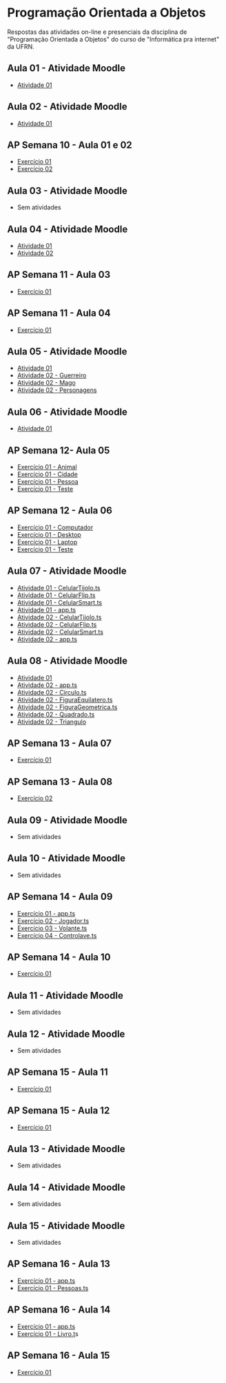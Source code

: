 # Programação Orientada a Objetos
 Respostas das atividades on-line e presenciais da disciplina de "Programação Orientada a Objetos" do curso de "Informática pra internet" da UFRN.
 
## Aula 01 - Atividade Moodle
* [Atividade 01](https://github.com/felipemadu13/IMD-UFRN/blob/35696a0ea297b9db9f80850ba54d6887ed45423f/Programa%C3%A7%C3%A3o%20Orientada%20a%20Objetos/Atividades_Moodle/Aula%2001/atividade_01.txt)

## Aula 02 - Atividade Moodle
* [Atividade 01](https://github.com/felipemadu13/IMD-UFRN/blob/e8176a89cff54a6c2d405526625b5d9d2e2e3d19/Programa%C3%A7%C3%A3o%20Orientada%20a%20Objetos/Atividades_Moodle/Aula%2002/atividade_01.ts)

## AP Semana 10 - Aula 01 e 02
* [Exercício 01](https://github.com/felipemadu13/IMD-UFRN/blob/7f52921a381f43d5d20447366e2f8068da4e99ef/Programa%C3%A7%C3%A3o%20Orientada%20a%20Objetos/Atividades_Presenciais/Semana%2010/poo_aula_01_02_ex001.js)
* [Exercício 02](https://github.com/felipemadu13/IMD-UFRN/blob/7f52921a381f43d5d20447366e2f8068da4e99ef/Programa%C3%A7%C3%A3o%20Orientada%20a%20Objetos/Atividades_Presenciais/Semana%2010/poo_aula_01_02_ex002.js)

## Aula 03 - Atividade Moodle
* Sem atividades

## Aula 04 - Atividade Moodle
* [Atividade 01](https://github.com/felipemadu13/IMD-UFRN/blob/e8176a89cff54a6c2d405526625b5d9d2e2e3d19/Programa%C3%A7%C3%A3o%20Orientada%20a%20Objetos/Atividades_Moodle/Aula%2004/Atividade_01.txt)
* [Atividade 02](https://github.com/felipemadu13/IMD-UFRN/blob/e8176a89cff54a6c2d405526625b5d9d2e2e3d19/Programa%C3%A7%C3%A3o%20Orientada%20a%20Objetos/Atividades_Moodle/Aula%2004/Atividade_02.ts)

## AP Semana 11 - Aula 03
* [Exercício 01](https://github.com/felipemadu13/IMD-UFRN/blob/7f52921a381f43d5d20447366e2f8068da4e99ef/Programa%C3%A7%C3%A3o%20Orientada%20a%20Objetos/Atividades_Presenciais/Semana%2011/poo_aula_03_ex001.js)

## AP Semana 11 - Aula 04
* [Exercício 01](https://github.com/felipemadu13/IMD-UFRN/blob/7f52921a381f43d5d20447366e2f8068da4e99ef/Programa%C3%A7%C3%A3o%20Orientada%20a%20Objetos/Atividades_Presenciais/Semana%2011/poo_aula_04_ex001.js)

## Aula 05 - Atividade Moodle
* [Atividade 01](https://github.com/felipemadu13/IMD-UFRN/blob/e8176a89cff54a6c2d405526625b5d9d2e2e3d19/Programa%C3%A7%C3%A3o%20Orientada%20a%20Objetos/Atividades_Moodle/Aula%2005/Atividade_01.txt)
* [Atividade 02 - Guerreiro](https://github.com/felipemadu13/IMD-UFRN/blob/e8176a89cff54a6c2d405526625b5d9d2e2e3d19/Programa%C3%A7%C3%A3o%20Orientada%20a%20Objetos/Atividades_Moodle/Aula%2005/Atividade_02/Guerreiro.ts)
* [Atividade 02 - Mago](https://github.com/felipemadu13/IMD-UFRN/blob/e8176a89cff54a6c2d405526625b5d9d2e2e3d19/Programa%C3%A7%C3%A3o%20Orientada%20a%20Objetos/Atividades_Moodle/Aula%2005/Atividade_02/Mago.ts)
* [Atividade 02 - Personagens](https://github.com/felipemadu13/IMD-UFRN/blob/e8176a89cff54a6c2d405526625b5d9d2e2e3d19/Programa%C3%A7%C3%A3o%20Orientada%20a%20Objetos/Atividades_Moodle/Aula%2005/Atividade_02/Personagens.ts)

## Aula 06 - Atividade Moodle
* [Atividade 01](https://github.com/felipemadu13/IMD-UFRN/blob/e8176a89cff54a6c2d405526625b5d9d2e2e3d19/Programa%C3%A7%C3%A3o%20Orientada%20a%20Objetos/Atividades_Moodle/Aula%2006/Atividade_01.txt)

## AP Semana 12- Aula 05
* [Exercício 01 - Animal](https://github.com/felipemadu13/IMD-UFRN/blob/7f52921a381f43d5d20447366e2f8068da4e99ef/Programa%C3%A7%C3%A3o%20Orientada%20a%20Objetos/Atividades_Presenciais/Semana%2012/poo_aula_05_ex001/Animal.ts)
* [Exercício 01 - Cidade](https://github.com/felipemadu13/IMD-UFRN/blob/7f52921a381f43d5d20447366e2f8068da4e99ef/Programa%C3%A7%C3%A3o%20Orientada%20a%20Objetos/Atividades_Presenciais/Semana%2012/poo_aula_05_ex001/Cidade.ts)
* [Exercício 01 - Pessoa](https://github.com/felipemadu13/IMD-UFRN/blob/7f52921a381f43d5d20447366e2f8068da4e99ef/Programa%C3%A7%C3%A3o%20Orientada%20a%20Objetos/Atividades_Presenciais/Semana%2012/poo_aula_05_ex001/Pessoa.ts)
* [Exercício 01 - Teste](https://github.com/felipemadu13/IMD-UFRN/blob/7f52921a381f43d5d20447366e2f8068da4e99ef/Programa%C3%A7%C3%A3o%20Orientada%20a%20Objetos/Atividades_Presenciais/Semana%2012/poo_aula_05_ex001/teste.ts)

## AP Semana 12 - Aula 06
* [Exercício 01 - Computador](https://github.com/felipemadu13/IMD-UFRN/blob/7f52921a381f43d5d20447366e2f8068da4e99ef/Programa%C3%A7%C3%A3o%20Orientada%20a%20Objetos/Atividades_Presenciais/Semana%2012/poo_aula_06_ex001/Computador.ts)
* [Exercício 01 - Desktop](https://github.com/felipemadu13/IMD-UFRN/blob/7f52921a381f43d5d20447366e2f8068da4e99ef/Programa%C3%A7%C3%A3o%20Orientada%20a%20Objetos/Atividades_Presenciais/Semana%2012/poo_aula_06_ex001/Desktop.ts)
* [Exercício 01 - Laptop](https://github.com/felipemadu13/IMD-UFRN/blob/7f52921a381f43d5d20447366e2f8068da4e99ef/Programa%C3%A7%C3%A3o%20Orientada%20a%20Objetos/Atividades_Presenciais/Semana%2012/poo_aula_06_ex001/Laptop.ts)
* [Exercício 01 - Teste](https://github.com/felipemadu13/IMD-UFRN/blob/7f52921a381f43d5d20447366e2f8068da4e99ef/Programa%C3%A7%C3%A3o%20Orientada%20a%20Objetos/Atividades_Presenciais/Semana%2012/poo_aula_06_ex001/teste.ts)

## Aula 07 - Atividade Moodle
* [Atividade 01 - CelularTijolo.ts](https://github.com/felipemadu13/IMD-UFRN/blob/e8176a89cff54a6c2d405526625b5d9d2e2e3d19/Programa%C3%A7%C3%A3o%20Orientada%20a%20Objetos/Atividades_Moodle/Aula%2007/Atividade_01/CelularTijolo.ts)
* [Atividade 01 - CelularFlip.ts](https://github.com/felipemadu13/IMD-UFRN/blob/e8176a89cff54a6c2d405526625b5d9d2e2e3d19/Programa%C3%A7%C3%A3o%20Orientada%20a%20Objetos/Atividades_Moodle/Aula%2007/Atividade_01/CelularFlip.ts)
* [Atividade 01 - CelularSmart.ts](https://github.com/felipemadu13/IMD-UFRN/blob/e8176a89cff54a6c2d405526625b5d9d2e2e3d19/Programa%C3%A7%C3%A3o%20Orientada%20a%20Objetos/Atividades_Moodle/Aula%2007/Atividade_01/CelularSmart.ts)
* [Atividade 01 - app.ts](https://github.com/felipemadu13/IMD-UFRN/blob/e8176a89cff54a6c2d405526625b5d9d2e2e3d19/Programa%C3%A7%C3%A3o%20Orientada%20a%20Objetos/Atividades_Moodle/Aula%2007/Atividade_01/app.ts)
* [Atividade 02 - CelularTijolo.ts](https://github.com/felipemadu13/IMD-UFRN/blob/e8176a89cff54a6c2d405526625b5d9d2e2e3d19/Programa%C3%A7%C3%A3o%20Orientada%20a%20Objetos/Atividades_Moodle/Aula%2007/Atividade_02/CelularTijolo.ts)
* [Atividade 02 - CelularFlip.ts](https://github.com/felipemadu13/IMD-UFRN/blob/e8176a89cff54a6c2d405526625b5d9d2e2e3d19/Programa%C3%A7%C3%A3o%20Orientada%20a%20Objetos/Atividades_Moodle/Aula%2007/Atividade_02/CelularFlip.ts)
* [Atividade 02 - CelularSmart.ts](https://github.com/felipemadu13/IMD-UFRN/blob/e8176a89cff54a6c2d405526625b5d9d2e2e3d19/Programa%C3%A7%C3%A3o%20Orientada%20a%20Objetos/Atividades_Moodle/Aula%2007/Atividade_02/CelularSmart.ts)
* [Atividade 02 - app.ts](https://github.com/felipemadu13/IMD-UFRN/blob/e8176a89cff54a6c2d405526625b5d9d2e2e3d19/Programa%C3%A7%C3%A3o%20Orientada%20a%20Objetos/Atividades_Moodle/Aula%2007/Atividade_02/app.ts)

## Aula 08 - Atividade Moodle
* [Atividade 01](https://github.com/felipemadu13/IMD-UFRN/blob/e8176a89cff54a6c2d405526625b5d9d2e2e3d19/Programa%C3%A7%C3%A3o%20Orientada%20a%20Objetos/Atividades_Moodle/Aula%2008/Atividade_01.txt)
* [Atividade 02 - app.ts](https://github.com/felipemadu13/IMD-UFRN/blob/e8176a89cff54a6c2d405526625b5d9d2e2e3d19/Programa%C3%A7%C3%A3o%20Orientada%20a%20Objetos/Atividades_Moodle/Aula%2008/Atividade_02/app.ts)
* [Atividade 02 - Circulo.ts](https://github.com/felipemadu13/IMD-UFRN/blob/e8176a89cff54a6c2d405526625b5d9d2e2e3d19/Programa%C3%A7%C3%A3o%20Orientada%20a%20Objetos/Atividades_Moodle/Aula%2008/Atividade_02/Circulo.ts)
* [Atividade 02 - FiguraEquilatero.ts](https://github.com/felipemadu13/IMD-UFRN/blob/e8176a89cff54a6c2d405526625b5d9d2e2e3d19/Programa%C3%A7%C3%A3o%20Orientada%20a%20Objetos/Atividades_Moodle/Aula%2008/Atividade_02/FiguraEquilatero.ts)
* [Atividade 02 - FiguraGeometrica.ts](https://github.com/felipemadu13/IMD-UFRN/blob/e8176a89cff54a6c2d405526625b5d9d2e2e3d19/Programa%C3%A7%C3%A3o%20Orientada%20a%20Objetos/Atividades_Moodle/Aula%2008/Atividade_02/FiguraGeometrica.ts)
* [Atividade 02 - Quadrado.ts](https://github.com/felipemadu13/IMD-UFRN/blob/e8176a89cff54a6c2d405526625b5d9d2e2e3d19/Programa%C3%A7%C3%A3o%20Orientada%20a%20Objetos/Atividades_Moodle/Aula%2008/Atividade_02/Quadrado.ts)
* [Atividade 02 - Triangulo](https://github.com/felipemadu13/IMD-UFRN/blob/e8176a89cff54a6c2d405526625b5d9d2e2e3d19/Programa%C3%A7%C3%A3o%20Orientada%20a%20Objetos/Atividades_Moodle/Aula%2008/Atividade_02/Triangulo.ts)

## AP Semana 13 - Aula 07
* [Exercício 01](https://github.com/felipemadu13/IMD-UFRN/blob/54b9335bfbb405c6353d8ad0574d50ac81fda543/Programa%C3%A7%C3%A3o%20Orientada%20a%20Objetos/Atividades_Presenciais/Semana%2013/poo_aula_07_ex001.ts)

## AP Semana 13 - Aula 08
* [Exercício 02](https://github.com/felipemadu13/IMD-UFRN/blob/54b9335bfbb405c6353d8ad0574d50ac81fda543/Programa%C3%A7%C3%A3o%20Orientada%20a%20Objetos/Atividades_Presenciais/Semana%2013/poo_aula_08_ex001.ts)

## Aula 09 - Atividade Moodle
* Sem atividades

## Aula 10 - Atividade Moodle
* Sem atividades

## AP Semana 14 - Aula 09
* [Exercício 01 - app.ts](https://github.com/felipemadu13/IMD-UFRN/blob/54b9335bfbb405c6353d8ad0574d50ac81fda543/Programa%C3%A7%C3%A3o%20Orientada%20a%20Objetos/Atividades_Presenciais/Semana%2014/poo_aula_09_ex001/app.ts)
* [Exercício 02 - Jogador.ts](https://github.com/felipemadu13/IMD-UFRN/blob/54b9335bfbb405c6353d8ad0574d50ac81fda543/Programa%C3%A7%C3%A3o%20Orientada%20a%20Objetos/Atividades_Presenciais/Semana%2014/poo_aula_09_ex001/Jogador.ts)
* [Exercício 03 - Volante.ts](https://github.com/felipemadu13/IMD-UFRN/blob/54b9335bfbb405c6353d8ad0574d50ac81fda543/Programa%C3%A7%C3%A3o%20Orientada%20a%20Objetos/Atividades_Presenciais/Semana%2014/poo_aula_09_ex001/Volante.ts)
* [Exercício 04 - Controlave.ts](https://github.com/felipemadu13/IMD-UFRN/blob/54b9335bfbb405c6353d8ad0574d50ac81fda543/Programa%C3%A7%C3%A3o%20Orientada%20a%20Objetos/Atividades_Presenciais/Semana%2014/poo_aula_09_ex001/Controlavel.ts)

## AP Semana 14 - Aula 10
* [Exercício 01](https://github.com/felipemadu13/IMD-UFRN/blob/54b9335bfbb405c6353d8ad0574d50ac81fda543/Programa%C3%A7%C3%A3o%20Orientada%20a%20Objetos/Atividades_Presenciais/Semana%2014/poo_aula_10_ex001/poo_aula_10_ex001.ts)

## Aula 11 - Atividade Moodle
* Sem atividades

## Aula 12 - Atividade Moodle
* Sem atividades

## AP Semana 15 - Aula 11
* [Exercício 01](https://github.com/felipemadu13/IMD-UFRN/blob/54b9335bfbb405c6353d8ad0574d50ac81fda543/Programa%C3%A7%C3%A3o%20Orientada%20a%20Objetos/Atividades_Presenciais/Semana%2015/poo_aula_11_ex001.ts)

## AP Semana 15 - Aula 12
* [Exercício 01](https://github.com/felipemadu13/IMD-UFRN/blob/54b9335bfbb405c6353d8ad0574d50ac81fda543/Programa%C3%A7%C3%A3o%20Orientada%20a%20Objetos/Atividades_Presenciais/Semana%2015/poo_aula_12_ex001.ts)

## Aula 13 - Atividade Moodle
* Sem atividades

## Aula 14 - Atividade Moodle
* Sem atividades

## Aula 15 - Atividade Moodle
* Sem atividades

## AP Semana 16 - Aula 13
* [Exercício 01 - app.ts](https://github.com/felipemadu13/IMD-UFRN/blob/54b9335bfbb405c6353d8ad0574d50ac81fda543/Programa%C3%A7%C3%A3o%20Orientada%20a%20Objetos/Atividades_Presenciais/Semana%2016/poo_aula_13_ex001/app.ts)
* [Exercício 01 - Pessoas.ts](https://github.com/felipemadu13/IMD-UFRN/blob/54b9335bfbb405c6353d8ad0574d50ac81fda543/Programa%C3%A7%C3%A3o%20Orientada%20a%20Objetos/Atividades_Presenciais/Semana%2016/poo_aula_13_ex001/pessoa.ts)

## AP Semana 16 - Aula 14
* [Exercício 01 - app.ts](https://github.com/felipemadu13/IMD-UFRN/blob/54b9335bfbb405c6353d8ad0574d50ac81fda543/Programa%C3%A7%C3%A3o%20Orientada%20a%20Objetos/Atividades_Presenciais/Semana%2016/poo_aula_14_ex001/app.ts)
* [Exercício 01 - Livro.t](https://github.com/felipemadu13/IMD-UFRN/blob/54b9335bfbb405c6353d8ad0574d50ac81fda543/Programa%C3%A7%C3%A3o%20Orientada%20a%20Objetos/Atividades_Presenciais/Semana%2016/poo_aula_14_ex001/livro.ts)s

## AP Semana 16 - Aula 15
* [Exercício 01](https://github.com/felipemadu13/IMD-UFRN/blob/54b9335bfbb405c6353d8ad0574d50ac81fda543/Programa%C3%A7%C3%A3o%20Orientada%20a%20Objetos/Atividades_Presenciais/Semana%2016/poo_aula_15_ex001.pdf)


